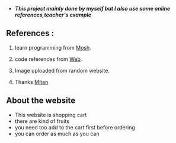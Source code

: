 * _**This project mainly done by myself but I also use some online references,teacher's example**_

## **References :**
1. learn programming from [Mosh](https://www.youtube.com/c/programmingwithmosh).

2. code references from [Web](https://www.w3schools.com/).

3. Image uploaded from random website.

4. Thanks [Mitan](https://github.com/MitanEXE) 

## **About the website**
* This website is shopping cart
* there are kind of fruits
* you need too add to the cart first before ordering
* you can order as much as you can